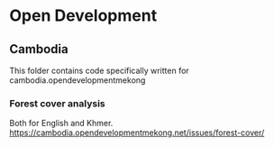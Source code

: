 # Open Development

## Cambodia

This folder contains code specifically written for cambodia.opendevelopmentmekong

### Forest cover analysis

Both for English and Khmer. https://cambodia.opendevelopmentmekong.net/issues/forest-cover/
